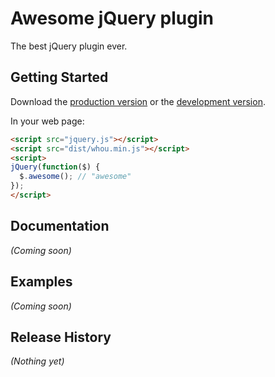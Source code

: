 # Awesome jQuery plugin

The best jQuery plugin ever.

## Getting Started

Download the [production version][min] or the [development version][max].

[min]: https://raw.githubusercontent.com//jquery-whou/master/dist/jquery.whou.min.js
[max]: https://raw.githubusercontent.com//jquery-whou/master/dist/jquery.whou.js

In your web page:

```html
<script src="jquery.js"></script>
<script src="dist/whou.min.js"></script>
<script>
jQuery(function($) {
  $.awesome(); // "awesome"
});
</script>
```

## Documentation
_(Coming soon)_

## Examples
_(Coming soon)_

## Release History
_(Nothing yet)_
